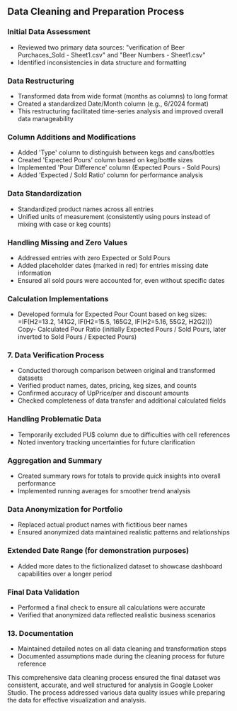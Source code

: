 ## Data Cleaning and Preparation Process

### Initial Data Assessment
- Reviewed two primary data sources: "verification of Beer Purchaces_Sold - Sheet1.csv" and "Beer Numbers - Sheet1.csv"
- Identified inconsistencies in data structure and formatting

### Data Restructuring
- Transformed data from wide format (months as columns) to long format
- Created a standardized Date/Month column (e.g., 6/2024 format)
- This restructuring facilitated time-series analysis and improved overall data manageability

### Column Additions and Modifications
- Added 'Type' column to distinguish between kegs and cans/bottles
- Created 'Expected Pours' column based on keg/bottle sizes
- Implemented 'Pour Difference' column (Expected Pours - Sold Pours)
- Added 'Expected / Sold Ratio' column for performance analysis

### Data Standardization
- Standardized product names across all entries
- Unified units of measurement (consistently using pours instead of mixing with case or keg counts)

### Handling Missing and Zero Values
- Addressed entries with zero Expected or Sold Pours
- Added placeholder dates (marked in red) for entries missing date information
- Ensured all sold pours were accounted for, even without specific dates

### Calculation Implementations
- Developed formula for Expected Pour Count based on keg sizes:
=IF(H2=13.2, 141G2, IF(H2=15.5, 165G2, IF(H2=5.16, 55G2, H2G2)))
Copy- Calculated Pour Ratio (initially Expected Pours / Sold Pours, later inverted to Sold Pours / Expected Pours)

### 7. Data Verification Process
- Conducted thorough comparison between original and transformed datasets
- Verified product names, dates, pricing, keg sizes, and counts
- Confirmed accuracy of UpPrice/per and discount amounts
- Checked completeness of data transfer and additional calculated fields

### Handling Problematic Data
- Temporarily excluded PU$ column due to difficulties with cell references
- Noted inventory tracking uncertainties for future clarification

### Aggregation and Summary
- Created summary rows for totals to provide quick insights into overall performance
- Implemented running averages for smoother trend analysis

### Data Anonymization for Portfolio
- Replaced actual product names with fictitious beer names
- Ensured anonymized data maintained realistic patterns and relationships

### Extended Date Range (for demonstration purposes)
- Added more dates to the fictionalized dataset to showcase dashboard capabilities over a longer period

### Final Data Validation
- Performed a final check to ensure all calculations were accurate
- Verified that anonymized data reflected realistic business scenarios

### 13. Documentation
- Maintained detailed notes on all data cleaning and transformation steps
- Documented assumptions made during the cleaning process for future reference

This comprehensive data cleaning process ensured the final dataset was consistent, accurate, and well structured for analysis in Google Looker Studio. The process addressed various data quality issues while preparing the data for effective visualization and analysis.
